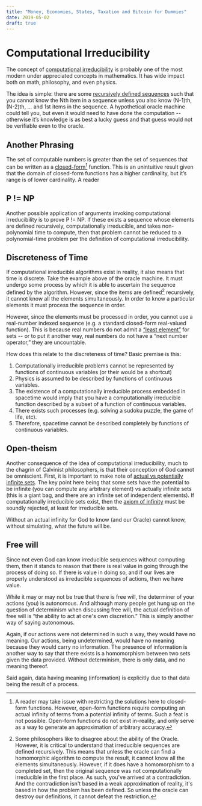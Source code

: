 ```yaml
---
title: "Money, Economies, States, Taxation and Bitcoin for Dummies"
date: 2019-05-02
draft: true
---
```


# Computational Irreducibility

The concept of [computational irreducibility](https://en.wikipedia.org/wiki/Computational_irreducibility) is probably one of the most modern under appreciated concepts in mathematics.  It has wide impact both on math, philosophy, and even physics.

The idea is simple: there are some [recursively defined sequences](https://en.wikipedia.org/wiki/Recursively_enumerable_set) such that you cannot know the Nth item in a sequence unless you also know (N-1)th, (N-2)th, … and 1st items in the sequence.  A hypothetical oracle machine could tell you, but even it would need to have done the computation -- otherwise it’s knowledge is as best a lucky guess and that guess would not be verifiable even to the oracle.

## Another Phrasing

The set of computable numbers is greater than the set of sequences that can be written as a [closed-form[^1] function](https://en.wikipedia.org/wiki/Closed-form_expression).  This is an unintuitive result given that the domain of closed-form functions has a higher cardinality, but it’s range is of lower cardinality.  A reader 

## P != NP

Another possible application of arguments invoking computational irreducibility is to prove P != NP.  If these exists a sequence whose elements are defined recursively, computationally irreducible, and takes non-polynomial time to compute, then that problem cannot be reduced to a polynomial-time problem per the definition of computational irreducibility.

## Discreteness of Time

If computational irreducible algorithms exist in reality, it also means that time is discrete.  Take the example above of the oracle machine.  It must undergo some process by which it is able to ascertain the sequence defined by the algorithm.  However, since the items are defined[^2] recursively, it cannot know all the elements simultaneously.  In order to know a particular elements it must process the sequence in order.

However, since the elements must be processed in order, you cannot use a real-number indexed sequence (e.g. a standard closed-form real-valued function). This is because real numbers do not admit a [“least element”](https://en.wikipedia.org/wiki/Greatest_and_least_elements) for sets -- or to put it another way, real numbers do not have a “next number operator,” they are uncountable.

How does this relate to the discreteness of time? Basic premise is this:
1. Computationally irreducible problems cannot be represented by functions of continuous variables (or their would be a shortcut)
2. Physics is assumed to be described by functions of continuous variables.
3. The existence of a computationally irreducible process embedded in spacetime would imply that you have a computationally irreducible function described by a subset of a function of continuous variables.
4. There exists such processes (e.g. solving a sudoku puzzle, the game of life, etc).  
5. Therefore, spacetime cannot be described completely by functions of continuous variables.

## Open-theism

Another consequence of the idea of computational irreducibility, much to the chagrin of Calvinist philosophers, is that their conception of God cannot be omniscient. First, it is important to make note of [actual vs potentially infinite sets](https://en.wikipedia.org/wiki/Actual_infinity). The key point here being that some sets have the potential to be infinite (you can compute any arbitrary element) vs actually infinite sets (this is a giant bag, and there are an infinite set of independent elements).  If computationally irreducible sets exist, then the [axiom of infinity](https://en.wikipedia.org/wiki/Axiom_of_infinity) must be soundly rejected, at least for irreducible sets.

Without an actual infinity for God to know (and our Oracle) cannot know, without simulating, what the future will be.

## Free will

Since not even God can know irreducible sequences without computing them, then it stands to reason that there is real value in going through the process of doing so.  If there is value in doing so, and if our lives are properly understood as irreducible sequences of actions, then we have value.

While it may or may not be true that there is free will, the determiner of your actions (you) is autonomous. And although many people get hung up on the question of determinism when discussing free will, the actual definition of free will is “the ability to act at one's own discretion.”  This is simply another way of saying autonomous.

Again, if our actions were not determined in such a way, they would have no meaning. Our actions, being undetermined, would have no meaning because they would carry no information.  The presence of information is another way to say that there exists is a homomorphism between two sets given the data provided.  Without determinism, there is only data, and no meaning thereof.

Said again, data having meaning (information) is explicitly due to that data being the result of a process.

[^1]:  A reader may take issue with restricting the solutions here to closed-form functions.  However, open-form functions require computing an actual infinity of terms from a potential infinity of terms.  Such a feat is not possible.  Open-form functions do not exist in-reality, and only serve as a way to generate an approximation of arbitrary accuracy.

[^2]: Some philosophers like to disagree about the ability of the Oracle.  However, it is critical to understand that irreducible sequences are defined recursively.  This means that unless the oracle can find a homomorphic algorithm to compute the result, it cannot know all the elements simultaneously.  However, if it does have a homomorphism to a completed set, then the original sequence was not computationally irreducible in the first place. As such, you've arrived at a contradiction.  And the contradiction isn't based in a weak approximation of reality, it's based in how the problem has been defined. So unless the oracle can destroy our definitions, it cannot defeat the restriction.
